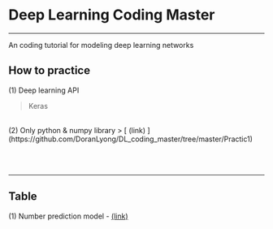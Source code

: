 # Deep Learning Coding Master 
*** 
An coding tutorial for modeling deep learning networks <br/>


## How to practice 
(1) Deep learning API
> Keras 

<br/>
(2) Only python & numpy library 
> [ (link) ](https://github.com/DoranLyong/DL_coding_master/tree/master/Practic1)


<br/><br/>

***
## Table 
(1) Number prediction model - [ (link) ](https://github.com/DoranLyong/DL_coding_master/tree/master/Practic1)
